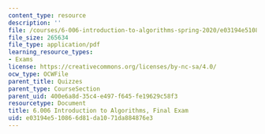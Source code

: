 ```yaml
---
content_type: resource
description: ''
file: /courses/6-006-introduction-to-algorithms-spring-2020/e03194e510866d81da1071da884876e3_MIT6_006S20_final.pdf
file_size: 265634
file_type: application/pdf
learning_resource_types:
- Exams
license: https://creativecommons.org/licenses/by-nc-sa/4.0/
ocw_type: OCWFile
parent_title: Quizzes
parent_type: CourseSection
parent_uid: 400e6a8d-35c4-e497-f645-fe19629c58f3
resourcetype: Document
title: 6.006 Introduction to Algorithms, Final Exam
uid: e03194e5-1086-6d81-da10-71da884876e3
---
```

